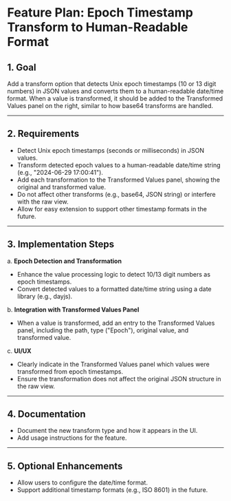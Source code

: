 # Feature Plan: Epoch Timestamp Transform to Human-Readable Format

## 1. Goal
Add a transform option that detects Unix epoch timestamps (10 or 13 digit numbers) in JSON values and converts them to a human-readable date/time format. When a value is transformed, it should be added to the Transformed Values panel on the right, similar to how base64 transforms are handled.

---

## 2. Requirements
- Detect Unix epoch timestamps (seconds or milliseconds) in JSON values.
- Transform detected epoch values to a human-readable date/time string (e.g., "2024-06-29 17:00:41").
- Add each transformation to the Transformed Values panel, showing the original and transformed value.
- Do not affect other transforms (e.g., base64, JSON string) or interfere with the raw view.
- Allow for easy extension to support other timestamp formats in the future.

---

## 3. Implementation Steps

a. **Epoch Detection and Transformation**
- Enhance the value processing logic to detect 10/13 digit numbers as epoch timestamps.
- Convert detected values to a formatted date/time string using a date library (e.g., dayjs).

b. **Integration with Transformed Values Panel**
- When a value is transformed, add an entry to the Transformed Values panel, including the path, type ("Epoch"), original value, and transformed value.

c. **UI/UX**
- Clearly indicate in the Transformed Values panel which values were transformed from epoch timestamps.
- Ensure the transformation does not affect the original JSON structure in the raw view.

---

## 4. Documentation
- Document the new transform type and how it appears in the UI.
- Add usage instructions for the feature.

---

## 5. Optional Enhancements
- Allow users to configure the date/time format.
- Support additional timestamp formats (e.g., ISO 8601) in the future. 